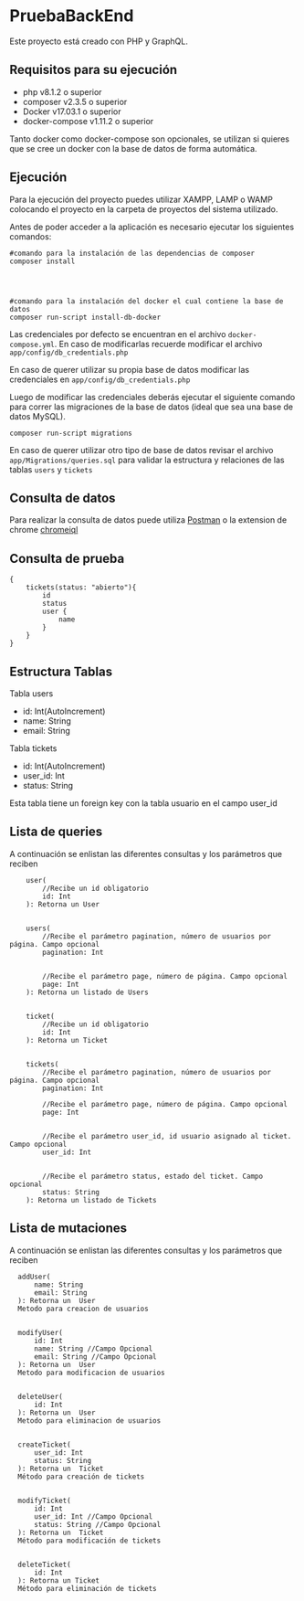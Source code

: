 # PruebaBackEnd

Este proyecto está creado con PHP y GraphQL.

## Requisitos para su ejecución

- php v8.1.2 o superior
- composer v2.3.5 o superior
- Docker v17.03.1 o superior
- docker-compose v1.11.2 o superior

Tanto docker como docker-compose son opcionales, se utilizan si quieres que se cree un docker con la base de datos de forma automática.

## Ejecución

Para la ejecución del proyecto puedes utilizar XAMPP, LAMP o WAMP colocando el proyecto en la carpeta de proyectos del sistema utilizado.

Antes de poder acceder a la aplicación es necesario ejecutar los siguientes comandos:

```
#comando para la instalación de las dependencias de composer
composer install




#comando para la instalación del docker el cual contiene la base de datos
composer run-script install-db-docker
```

Las credenciales por defecto se encuentran en el archivo `docker-compose.yml`.
En caso de modificarlas recuerde modificar el archivo `app/config/db_credentials.php`

En caso de querer utilizar su propia base de datos modificar las credenciales en `app/config/db_credentials.php`

Luego de modificar las credenciales deberás ejecutar el siguiente comando para correr las migraciones de la base de datos (ideal que sea una base de datos MySQL).

```
composer run-script migrations
```

En caso de querer utilizar otro tipo de base de datos revisar el archivo `app/Migrations/queries.sql` para validar la estructura y relaciones de las tablas `users` y `tickets`

## Consulta de datos

Para realizar la consulta de datos puede utiliza [Postman](https://www.postman.com/downloads/) o la extension de chrome [chromeiql](https://chrome.google.com/webstore/detail/chromeiql/fkkiamalmpiidkljmicmjfbieiclmeij)

## Consulta de prueba

```
{
    tickets(status: "abierto"){
        id
        status
        user {
            name
        }
    }
}
```

## Estructura Tablas

Tabla users

- id: Int(AutoIncrement)
- name: String
- email: String

Tabla tickets

- id: Int(AutoIncrement)
- user_id: Int
- status: String

Esta tabla tiene un foreign key con la tabla usuario en el campo user_id

## Lista de queries

A continuación se enlistan las diferentes consultas y los parámetros que reciben

```
    user(
        //Recibe un id obligatorio
        id: Int
    ): Retorna un User


    users(
        //Recibe el parámetro pagination, número de usuarios por página. Campo opcional
        pagination: Int


        //Recibe el parámetro page, número de página. Campo opcional
        page: Int
    ): Retorna un listado de Users


    ticket(
        //Recibe un id obligatorio
        id: Int
    ): Retorna un Ticket


    tickets(
        //Recibe el parámetro pagination, número de usuarios por página. Campo opcional
        pagination: Int

        //Recibe el parámetro page, número de página. Campo opcional
        page: Int


        //Recibe el parámetro user_id, id usuario asignado al ticket. Campo opcional
        user_id: Int


        //Recibe el parámetro status, estado del ticket. Campo opcional
        status: String
    ): Retorna un listado de Tickets
```

## Lista de mutaciones

A continuación se enlistan las diferentes consultas y los parámetros que reciben

```
  addUser(
      name: String
      email: String
  ): Retorna un  User
  Metodo para creacion de usuarios


  modifyUser(
      id: Int
      name: String //Campo Opcional
      email: String //Campo Opcional
  ): Retorna un  User
  Metodo para modificacion de usuarios


  deleteUser(
      id: Int
  ): Retorna un  User
  Metodo para eliminacion de usuarios


  createTicket(
      user_id: Int
      status: String
  ): Retorna un  Ticket
  Método para creación de tickets


  modifyTicket(
      id: Int
      user_id: Int //Campo Opcional
      status: String //Campo Opcional
  ): Retorna un  Ticket
  Método para modificación de tickets


  deleteTicket(
      id: Int
  ): Retorna un Ticket
  Método para eliminación de tickets
```
